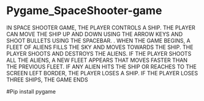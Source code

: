 # Pygame_SpaceShooter-game
 IN SPACE SHOOTER GAME, THE PLAYER CONTROLS A SHIP. THE PLAYER CAN MOVE THE SHIP UP AND 
DOWN USING THE ARROW KEYS AND SHOOT BULLETS USING THE SPACEBAR. . WHEN THE GAME 
BEGINS, A FLEET OF ALIENS FILLS THE SKY AND MOVES TOWARDS THE SHIP. THE PLAYER SHOOTS 
AND DESTROYS THE ALIENS. IF THE PLAYER SHOOTS ALL THE ALIENS, A NEW FLEET APPEARS THAT 
MOVES FASTER THAN THE PREVIOUS FLEET. IF ANY ALIEN HITS THE SHIP OR REACHES TO THE 
SCREEN LEFT BORDER, THE PLAYER LOSES A SHIP. IF THE PLAYER LOSES THREE SHIPS, THE GAME 
ENDS

#Pip install pygame
